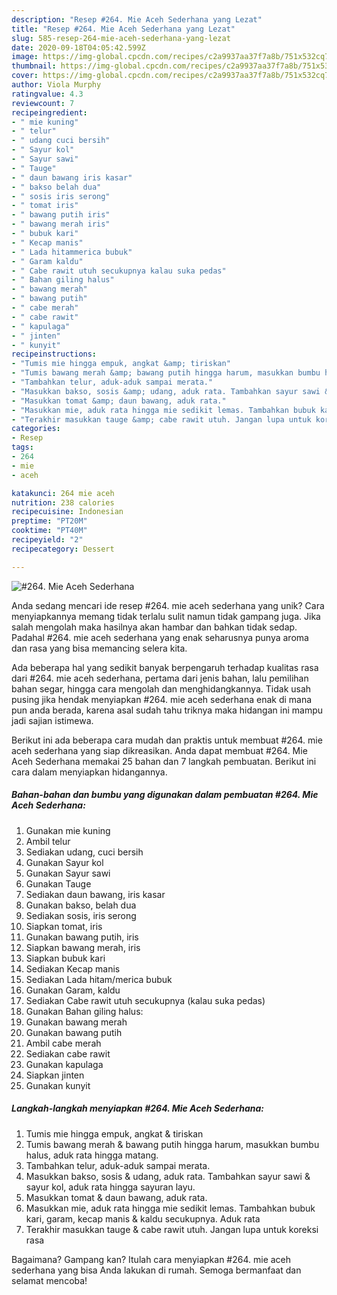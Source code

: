 ```yaml
---
description: "Resep #264. Mie Aceh Sederhana yang Lezat"
title: "Resep #264. Mie Aceh Sederhana yang Lezat"
slug: 585-resep-264-mie-aceh-sederhana-yang-lezat
date: 2020-09-18T04:05:42.599Z
image: https://img-global.cpcdn.com/recipes/c2a9937aa37f7a8b/751x532cq70/264-mie-aceh-sederhana-foto-resep-utama.jpg
thumbnail: https://img-global.cpcdn.com/recipes/c2a9937aa37f7a8b/751x532cq70/264-mie-aceh-sederhana-foto-resep-utama.jpg
cover: https://img-global.cpcdn.com/recipes/c2a9937aa37f7a8b/751x532cq70/264-mie-aceh-sederhana-foto-resep-utama.jpg
author: Viola Murphy
ratingvalue: 4.3
reviewcount: 7
recipeingredient:
- " mie kuning"
- " telur"
- " udang cuci bersih"
- " Sayur kol"
- " Sayur sawi"
- " Tauge"
- " daun bawang iris kasar"
- " bakso belah dua"
- " sosis iris serong"
- " tomat iris"
- " bawang putih iris"
- " bawang merah iris"
- " bubuk kari"
- " Kecap manis"
- " Lada hitammerica bubuk"
- " Garam kaldu"
- " Cabe rawit utuh secukupnya kalau suka pedas"
- " Bahan giling halus"
- " bawang merah"
- " bawang putih"
- " cabe merah"
- " cabe rawit"
- " kapulaga"
- " jinten"
- " kunyit"
recipeinstructions:
- "Tumis mie hingga empuk, angkat &amp; tiriskan"
- "Tumis bawang merah &amp; bawang putih hingga harum, masukkan bumbu halus, aduk rata hingga matang."
- "Tambahkan telur, aduk-aduk sampai merata."
- "Masukkan bakso, sosis &amp; udang, aduk rata. Tambahkan sayur sawi &amp; sayur kol, aduk rata hingga sayuran layu."
- "Masukkan tomat &amp; daun bawang, aduk rata."
- "Masukkan mie, aduk rata hingga mie sedikit lemas. Tambahkan bubuk kari, garam, kecap manis &amp; kaldu secukupnya. Aduk rata"
- "Terakhir masukkan tauge &amp; cabe rawit utuh. Jangan lupa untuk koreksi rasa"
categories:
- Resep
tags:
- 264
- mie
- aceh

katakunci: 264 mie aceh 
nutrition: 238 calories
recipecuisine: Indonesian
preptime: "PT20M"
cooktime: "PT40M"
recipeyield: "2"
recipecategory: Dessert

---
```



![#264. Mie Aceh Sederhana](https://img-global.cpcdn.com/recipes/c2a9937aa37f7a8b/751x532cq70/264-mie-aceh-sederhana-foto-resep-utama.jpg)

Anda sedang mencari ide resep #264. mie aceh sederhana yang unik? Cara menyiapkannya memang tidak terlalu sulit namun tidak gampang juga. Jika salah mengolah maka hasilnya akan hambar dan bahkan tidak sedap. Padahal #264. mie aceh sederhana yang enak seharusnya punya aroma dan rasa yang bisa memancing selera kita.

Ada beberapa hal yang sedikit banyak berpengaruh terhadap kualitas rasa dari #264. mie aceh sederhana, pertama dari jenis bahan, lalu pemilihan bahan segar, hingga cara mengolah dan menghidangkannya. Tidak usah pusing jika hendak menyiapkan #264. mie aceh sederhana enak di mana pun anda berada, karena asal sudah tahu triknya maka hidangan ini mampu jadi sajian istimewa.




Berikut ini ada beberapa cara mudah dan praktis untuk membuat #264. mie aceh sederhana yang siap dikreasikan. Anda dapat membuat #264. Mie Aceh Sederhana memakai 25 bahan dan 7 langkah pembuatan. Berikut ini cara dalam menyiapkan hidangannya.

<!--inarticleads1-->

##### Bahan-bahan dan bumbu yang digunakan dalam pembuatan #264. Mie Aceh Sederhana:

1. Gunakan  mie kuning
1. Ambil  telur
1. Sediakan  udang, cuci bersih
1. Gunakan  Sayur kol
1. Gunakan  Sayur sawi
1. Gunakan  Tauge
1. Sediakan  daun bawang, iris kasar
1. Gunakan  bakso, belah dua
1. Sediakan  sosis, iris serong
1. Siapkan  tomat, iris
1. Gunakan  bawang putih, iris
1. Siapkan  bawang merah, iris
1. Siapkan  bubuk kari
1. Sediakan  Kecap manis
1. Sediakan  Lada hitam/merica bubuk
1. Gunakan  Garam, kaldu
1. Sediakan  Cabe rawit utuh secukupnya (kalau suka pedas)
1. Gunakan  Bahan giling halus:
1. Gunakan  bawang merah
1. Gunakan  bawang putih
1. Ambil  cabe merah
1. Sediakan  cabe rawit
1. Gunakan  kapulaga
1. Siapkan  jinten
1. Gunakan  kunyit




<!--inarticleads2-->

##### Langkah-langkah menyiapkan #264. Mie Aceh Sederhana:

1. Tumis mie hingga empuk, angkat &amp; tiriskan
1. Tumis bawang merah &amp; bawang putih hingga harum, masukkan bumbu halus, aduk rata hingga matang.
1. Tambahkan telur, aduk-aduk sampai merata.
1. Masukkan bakso, sosis &amp; udang, aduk rata. Tambahkan sayur sawi &amp; sayur kol, aduk rata hingga sayuran layu.
1. Masukkan tomat &amp; daun bawang, aduk rata.
1. Masukkan mie, aduk rata hingga mie sedikit lemas. Tambahkan bubuk kari, garam, kecap manis &amp; kaldu secukupnya. Aduk rata
1. Terakhir masukkan tauge &amp; cabe rawit utuh. Jangan lupa untuk koreksi rasa




Bagaimana? Gampang kan? Itulah cara menyiapkan #264. mie aceh sederhana yang bisa Anda lakukan di rumah. Semoga bermanfaat dan selamat mencoba!
